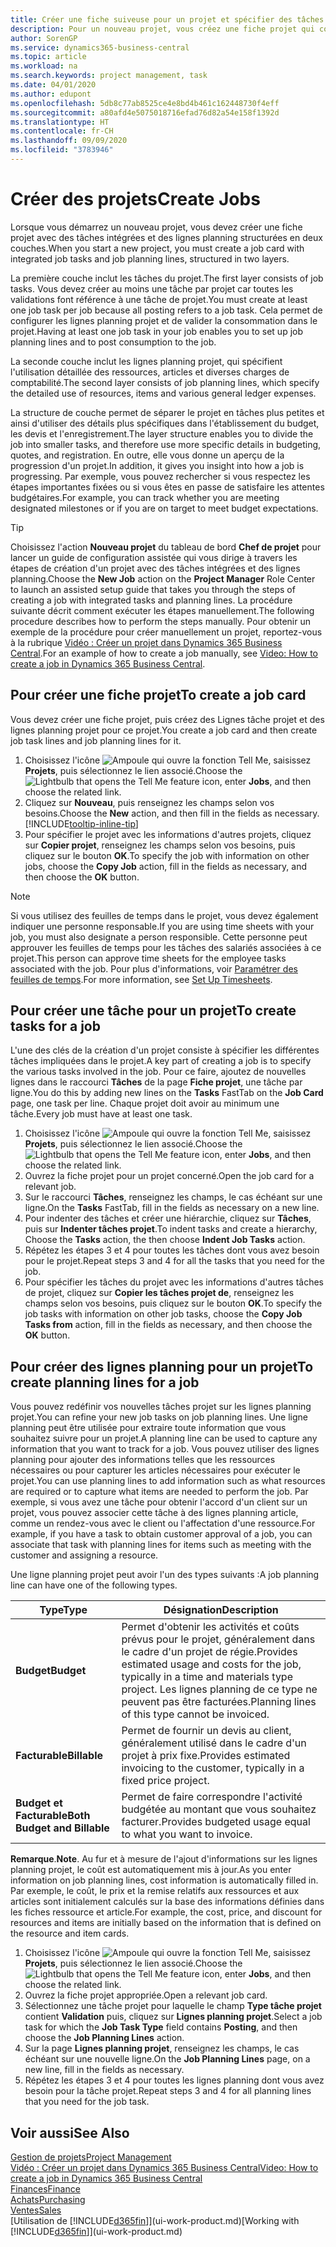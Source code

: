 ```yaml
---
title: Créer une fiche suiveuse pour un projet et spécifier des tâches| Microsoft Docs
description: Pour un nouveau projet, vous créez une fiche projet qui contient les tâches projet et les lignes planning, pour vous aider à gérer la progression et les budgets.
author: SorenGP
ms.service: dynamics365-business-central
ms.topic: article
ms.workload: na
ms.search.keywords: project management, task
ms.date: 04/01/2020
ms.author: edupont
ms.openlocfilehash: 5db8c77ab8525ce4e8bd4b461c162448730f4eff
ms.sourcegitcommit: a80afd4e5075018716efad76d82a54e158f1392d
ms.translationtype: HT
ms.contentlocale: fr-CH
ms.lasthandoff: 09/09/2020
ms.locfileid: "3783946"
---
```

# <a name="create-jobs"></a><span data-ttu-id="544c8-103">Créer des projets</span><span class="sxs-lookup"><span data-stu-id="544c8-103">Create Jobs</span></span>
<span data-ttu-id="544c8-104">Lorsque vous démarrez un nouveau projet, vous devez créer une fiche projet avec des tâches intégrées et des lignes planning structurées en deux couches.</span><span class="sxs-lookup"><span data-stu-id="544c8-104">When you start a new project, you must create a job card with integrated job tasks and job planning lines, structured in two layers.</span></span>  

<span data-ttu-id="544c8-105">La première couche inclut les tâches du projet.</span><span class="sxs-lookup"><span data-stu-id="544c8-105">The first layer consists of job tasks.</span></span> <span data-ttu-id="544c8-106">Vous devez créer au moins une tâche par projet car toutes les validations font référence à une tâche de projet.</span><span class="sxs-lookup"><span data-stu-id="544c8-106">You must create at least one job task per job because all posting refers to a job task.</span></span> <span data-ttu-id="544c8-107">Cela permet de configurer les lignes planning projet et de valider la consommation dans le projet.</span><span class="sxs-lookup"><span data-stu-id="544c8-107">Having at least one job task in your job enables you to set up job planning lines and to post consumption to the job.</span></span>

<span data-ttu-id="544c8-108">La seconde couche inclut les lignes planning projet, qui spécifient l'utilisation détaillée des ressources, articles et diverses charges de comptabilité.</span><span class="sxs-lookup"><span data-stu-id="544c8-108">The second layer consists of job planning lines, which specify the detailed use of resources, items and various general ledger expenses.</span></span>

<span data-ttu-id="544c8-109">La structure de couche permet de séparer le projet en tâches plus petites et ainsi d'utiliser des détails plus spécifiques dans l'établissement du budget, les devis et l'enregistrement.</span><span class="sxs-lookup"><span data-stu-id="544c8-109">The layer structure enables you to divide the job into smaller tasks, and therefore use more specific details in budgeting, quotes, and registration.</span></span> <span data-ttu-id="544c8-110">En outre, elle vous donne un aperçu de la progression d'un projet.</span><span class="sxs-lookup"><span data-stu-id="544c8-110">In addition, it gives you insight into how a job is progressing.</span></span> <span data-ttu-id="544c8-111">Par exemple, vous pouvez rechercher si vous respectez les étapes importantes fixées ou si vous êtes en passe de satisfaire les attentes budgétaires.</span><span class="sxs-lookup"><span data-stu-id="544c8-111">For example, you can track whether you are meeting designated milestones or if you are on target to meet budget expectations.</span></span>

> [!TIP]
> <span data-ttu-id="544c8-112">Choisissez l'action **Nouveau projet** du tableau de bord **Chef de projet** pour lancer un guide de configuration assistée qui vous dirige à travers les étapes de création d'un projet avec des tâches intégrées et des lignes planning.</span><span class="sxs-lookup"><span data-stu-id="544c8-112">Choose the **New Job** action on the **Project Manager** Role Center to launch an assisted setup guide that takes you through the steps of creating a job with integrated tasks and planning lines.</span></span> <span data-ttu-id="544c8-113">La procédure suivante décrit comment exécuter les étapes manuellement.</span><span class="sxs-lookup"><span data-stu-id="544c8-113">The following procedure describes how to perform the steps manually.</span></span> <span data-ttu-id="544c8-114">Pour obtenir un exemple de la procédure pour créer manuellement un projet, reportez-vous à la rubrique [Vidéo : Créer un projet dans Dynamics 365 Business Central](https://www.youtube.com/watch?v=VqaPWr7BWmw).</span><span class="sxs-lookup"><span data-stu-id="544c8-114">For an example of how to create a job manually, see [Video: How to create a job in Dynamics 365 Business Central](https://www.youtube.com/watch?v=VqaPWr7BWmw).</span></span>

## <a name="to-create-a-job-card"></a><span data-ttu-id="544c8-115">Pour créer une fiche projet</span><span class="sxs-lookup"><span data-stu-id="544c8-115">To create a job card</span></span>
<span data-ttu-id="544c8-116">Vous devez créer une fiche projet, puis créez des Lignes tâche projet et des lignes planning projet pour ce projet.</span><span class="sxs-lookup"><span data-stu-id="544c8-116">You create a job card and then create job task lines and job planning lines for it.</span></span>

1. <span data-ttu-id="544c8-117">Choisissez l'icône ![Ampoule qui ouvre la fonction Tell Me](media/ui-search/search_small.png "Dites-moi ce que vous voulez faire"), saisissez **Projets**, puis sélectionnez le lien associé.</span><span class="sxs-lookup"><span data-stu-id="544c8-117">Choose the ![Lightbulb that opens the Tell Me feature](media/ui-search/search_small.png "Tell me what you want to do") icon, enter **Jobs**, and then choose the related link.</span></span>  
2. <span data-ttu-id="544c8-118">Cliquez sur **Nouveau**, puis renseignez les champs selon vos besoins.</span><span class="sxs-lookup"><span data-stu-id="544c8-118">Choose the **New** action, and then fill in the fields as necessary.</span></span> [!INCLUDE[tooltip-inline-tip](includes/tooltip-inline-tip_md.md)]
3. <span data-ttu-id="544c8-119">Pour spécifier le projet avec les informations d'autres projets, cliquez sur **Copier projet**, renseignez les champs selon vos besoins, puis cliquez sur le bouton **OK**.</span><span class="sxs-lookup"><span data-stu-id="544c8-119">To specify the job with information on other jobs, choose the **Copy Job** action, fill in the fields as necessary, and then choose the **OK** button.</span></span>

> [!NOTE]  
>   <span data-ttu-id="544c8-120">Si vous utilisez des feuilles de temps dans le projet, vous devez également indiquer une personne responsable.</span><span class="sxs-lookup"><span data-stu-id="544c8-120">If you are using time sheets with your job, you must also designate a person responsible.</span></span> <span data-ttu-id="544c8-121">Cette personne peut approuver les feuilles de temps pour les tâches des salariés associées à ce projet.</span><span class="sxs-lookup"><span data-stu-id="544c8-121">This person can approve time sheets for the employee tasks associated with the job.</span></span> <span data-ttu-id="544c8-122">Pour plus d'informations, voir [Paramétrer des feuilles de temps](projects-how-setup-time-sheets.md).</span><span class="sxs-lookup"><span data-stu-id="544c8-122">For more information, see [Set Up Timesheets](projects-how-setup-time-sheets.md).</span></span>

## <a name="to-create-tasks-for-a-job"></a><span data-ttu-id="544c8-123">Pour créer une tâche pour un projet</span><span class="sxs-lookup"><span data-stu-id="544c8-123">To create tasks for a job</span></span>
<span data-ttu-id="544c8-124">L'une des clés de la création d'un projet consiste à spécifier les différentes tâches impliquées dans le projet.</span><span class="sxs-lookup"><span data-stu-id="544c8-124">A key part of creating a job is to specify the various tasks involved in the job.</span></span> <span data-ttu-id="544c8-125">Pour ce faire, ajoutez de nouvelles lignes dans le raccourci **Tâches** de la page **Fiche projet**, une tâche par ligne.</span><span class="sxs-lookup"><span data-stu-id="544c8-125">You do this by adding new lines on the **Tasks** FastTab on the **Job Card** page, one task per line.</span></span> <span data-ttu-id="544c8-126">Chaque projet doit avoir au minimum une tâche.</span><span class="sxs-lookup"><span data-stu-id="544c8-126">Every job must have at least one task.</span></span>

1. <span data-ttu-id="544c8-127">Choisissez l'icône ![Ampoule qui ouvre la fonction Tell Me](media/ui-search/search_small.png "Dites-moi ce que vous voulez faire"), saisissez **Projets**, puis sélectionnez le lien associé.</span><span class="sxs-lookup"><span data-stu-id="544c8-127">Choose the ![Lightbulb that opens the Tell Me feature](media/ui-search/search_small.png "Tell me what you want to do") icon, enter **Jobs**, and then choose the related link.</span></span>
2. <span data-ttu-id="544c8-128">Ouvrez la fiche projet pour un projet concerné.</span><span class="sxs-lookup"><span data-stu-id="544c8-128">Open the job card for a relevant job.</span></span>
3. <span data-ttu-id="544c8-129">Sur le raccourci **Tâches**, renseignez les champs, le cas échéant sur une ligne.</span><span class="sxs-lookup"><span data-stu-id="544c8-129">On the **Tasks** FastTab, fill in the fields as necessary on a new line.</span></span>
4. <span data-ttu-id="544c8-130">Pour indenter des tâches et créer une hiérarchie, cliquez sur **Tâches**, puis sur **Indenter tâches projet**.</span><span class="sxs-lookup"><span data-stu-id="544c8-130">To indent tasks and create a hierarchy, Choose the **Tasks** action, the then choose **Indent Job Tasks** action.</span></span>
5. <span data-ttu-id="544c8-131">Répétez les étapes 3 et 4 pour toutes les tâches dont vous avez besoin pour le projet.</span><span class="sxs-lookup"><span data-stu-id="544c8-131">Repeat steps 3 and 4 for all the tasks that you need for the job.</span></span>
6. <span data-ttu-id="544c8-132">Pour spécifier les tâches du projet avec les informations d'autres tâches de projet, cliquez sur **Copier les tâches projet de**, renseignez les champs selon vos besoins, puis cliquez sur le bouton **OK**.</span><span class="sxs-lookup"><span data-stu-id="544c8-132">To specify the job tasks with information on other job tasks, choose the **Copy Job Tasks from** action, fill in the fields as necessary, and then choose the **OK** button.</span></span>

## <a name="to-create-planning-lines-for-a-job"></a><span data-ttu-id="544c8-133">Pour créer des lignes planning pour un projet</span><span class="sxs-lookup"><span data-stu-id="544c8-133">To create planning lines for a job</span></span>
<span data-ttu-id="544c8-134">Vous pouvez redéfinir vos nouvelles tâches projet sur les lignes planning projet.</span><span class="sxs-lookup"><span data-stu-id="544c8-134">You can refine your new job tasks on job planning lines.</span></span> <span data-ttu-id="544c8-135">Une ligne planning peut être utilisée pour extraire toute information que vous souhaitez suivre pour un projet.</span><span class="sxs-lookup"><span data-stu-id="544c8-135">A planning line can be used to capture any information that you want to track for a job.</span></span> <span data-ttu-id="544c8-136">Vous pouvez utiliser des lignes planning pour ajouter des informations telles que les ressources nécessaires ou pour capturer les articles nécessaires pour exécuter le projet.</span><span class="sxs-lookup"><span data-stu-id="544c8-136">You can use planning lines to add information such as what resources are required or to capture what items are needed to perform the job.</span></span> <span data-ttu-id="544c8-137">Par exemple, si vous avez une tâche pour obtenir l'accord d'un client sur un projet, vous pouvez associer cette tâche à des lignes planning article, comme un rendez-vous avec le client ou l'affectation d'une ressource.</span><span class="sxs-lookup"><span data-stu-id="544c8-137">For example, if you have a task to obtain customer approval of a job, you can associate that task with planning lines for items such as meeting with the customer and assigning a resource.</span></span>  

<span data-ttu-id="544c8-138">Une ligne planning projet peut avoir l'un des types suivants :</span><span class="sxs-lookup"><span data-stu-id="544c8-138">A job planning line can have one of the following types.</span></span>  

| <span data-ttu-id="544c8-139">Type</span><span class="sxs-lookup"><span data-stu-id="544c8-139">Type</span></span> | <span data-ttu-id="544c8-140">Désignation</span><span class="sxs-lookup"><span data-stu-id="544c8-140">Description</span></span> |
| --- | --- |
| <span data-ttu-id="544c8-141">**Budget**</span><span class="sxs-lookup"><span data-stu-id="544c8-141">**Budget**</span></span> |<span data-ttu-id="544c8-142">Permet d'obtenir les activités et coûts prévus pour le projet, généralement dans le cadre d'un projet de régie.</span><span class="sxs-lookup"><span data-stu-id="544c8-142">Provides estimated usage and costs for the job, typically in a time and materials type project.</span></span> <span data-ttu-id="544c8-143">Les lignes planning de ce type ne peuvent pas être facturées.</span><span class="sxs-lookup"><span data-stu-id="544c8-143">Planning lines of this type cannot be invoiced.</span></span> |
| <span data-ttu-id="544c8-144">**Facturable**</span><span class="sxs-lookup"><span data-stu-id="544c8-144">**Billable**</span></span> |<span data-ttu-id="544c8-145">Permet de fournir un devis au client, généralement utilisé dans le cadre d'un projet à prix fixe.</span><span class="sxs-lookup"><span data-stu-id="544c8-145">Provides estimated invoicing to the customer, typically in a fixed price project.</span></span> |
| <span data-ttu-id="544c8-146">**Budget et Facturable**</span><span class="sxs-lookup"><span data-stu-id="544c8-146">**Both Budget and Billable**</span></span> |<span data-ttu-id="544c8-147">Permet de faire correspondre l'activité budgétée au montant que vous souhaitez facturer.</span><span class="sxs-lookup"><span data-stu-id="544c8-147">Provides budgeted usage equal to what you want to invoice.</span></span> |

<span data-ttu-id="544c8-148">**Remarque**.</span><span class="sxs-lookup"><span data-stu-id="544c8-148">**Note**.</span></span> <span data-ttu-id="544c8-149">Au fur et à mesure de l'ajout d'informations sur les lignes planning projet, le coût est automatiquement mis à jour.</span><span class="sxs-lookup"><span data-stu-id="544c8-149">As you enter information on job planning lines, cost information is automatically filled in.</span></span> <span data-ttu-id="544c8-150">Par exemple, le coût, le prix et la remise relatifs aux ressources et aux articles sont initialement calculés sur la base des informations définies dans les fiches ressource et article.</span><span class="sxs-lookup"><span data-stu-id="544c8-150">For example, the cost, price, and discount for resources and items are initially based on the information that is defined on the resource and item cards.</span></span>

1. <span data-ttu-id="544c8-151">Choisissez l'icône ![Ampoule qui ouvre la fonction Tell Me](media/ui-search/search_small.png "Dites-moi ce que vous voulez faire"), saisissez **Projets**, puis sélectionnez le lien associé.</span><span class="sxs-lookup"><span data-stu-id="544c8-151">Choose the ![Lightbulb that opens the Tell Me feature](media/ui-search/search_small.png "Tell me what you want to do") icon, enter **Jobs**, and then choose the related link.</span></span>
2. <span data-ttu-id="544c8-152">Ouvrez la fiche projet appropriée.</span><span class="sxs-lookup"><span data-stu-id="544c8-152">Open a relevant job card.</span></span>
3. <span data-ttu-id="544c8-153">Sélectionnez une tâche projet pour laquelle le champ **Type tâche projet** contient **Validation** puis, cliquez sur **Lignes planning projet**.</span><span class="sxs-lookup"><span data-stu-id="544c8-153">Select a job task for which the **Job Task Type** field contains **Posting**, and then choose the **Job Planning Lines** action.</span></span>  
4. <span data-ttu-id="544c8-154">Sur la page **Lignes planning projet**, renseignez les champs, le cas échéant sur une nouvelle ligne.</span><span class="sxs-lookup"><span data-stu-id="544c8-154">On the **Job Planning Lines** page, on a new line, fill in the fields as necessary.</span></span>
5. <span data-ttu-id="544c8-155">Répétez les étapes 3 et 4 pour toutes les lignes planning dont vous avez besoin pour la tâche projet.</span><span class="sxs-lookup"><span data-stu-id="544c8-155">Repeat steps 3 and 4 for all planning lines that you need for the job task.</span></span>

## <a name="see-also"></a><span data-ttu-id="544c8-156">Voir aussi</span><span class="sxs-lookup"><span data-stu-id="544c8-156">See Also</span></span>

[<span data-ttu-id="544c8-157">Gestion de projets</span><span class="sxs-lookup"><span data-stu-id="544c8-157">Project Management</span></span>](projects-manage-projects.md)  
[<span data-ttu-id="544c8-158">Vidéo : Créer un projet dans Dynamics 365 Business Central</span><span class="sxs-lookup"><span data-stu-id="544c8-158">Video: How to create a job in Dynamics 365 Business Central</span></span>](https://www.youtube.com/watch?v=VqaPWr7BWmw)  
[<span data-ttu-id="544c8-159">Finances</span><span class="sxs-lookup"><span data-stu-id="544c8-159">Finance</span></span>](finance.md)  
[<span data-ttu-id="544c8-160">Achats</span><span class="sxs-lookup"><span data-stu-id="544c8-160">Purchasing</span></span>](purchasing-manage-purchasing.md)  
[<span data-ttu-id="544c8-161">Ventes</span><span class="sxs-lookup"><span data-stu-id="544c8-161">Sales</span></span>](sales-manage-sales.md)  
<span data-ttu-id="544c8-162">[Utilisation de [!INCLUDE[d365fin](includes/d365fin_md.md)]](ui-work-product.md)</span><span class="sxs-lookup"><span data-stu-id="544c8-162">[Working with [!INCLUDE[d365fin](includes/d365fin_md.md)]](ui-work-product.md)</span></span>  
